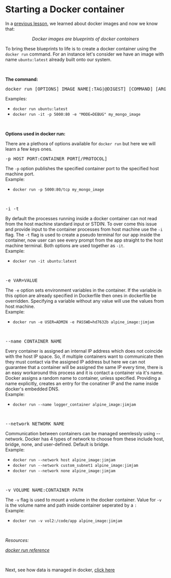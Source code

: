 # Starting a Docker container

In a [previous lesson](./docker_image.md), we learned about docker images and now we know that:
<p align="center"><i>Docker images are blueprints of docker containers</i></p>

To bring these blueprints to life is to create a docker container using the `docker run` command. For an instance let's consider we have an image with name `ubuntu:latest` already built onto our system.

<br>

__The command:__
<pre>docker run [OPTIONS] IMAGE_NAME[:TAG|@DIGEST] [COMMAND] [ARGS...]</pre>
Examples: 
<ul>
    <li><code>docker run ubuntu:latest</code></li>
    <li><code>docker run -it -p 5000:80 -e "MODE=DEBUG" my_mongo_image</code></li>
    </ul>

<br>

__Options used in docker run:__

There are a plethora of options available for `docker run` but here we will learn a few keys ones.


<pre>-p HOST_PORT:CONTAINER_PORT[/PROTOCOL]</pre>
The <code>-p</code> option publishes the specified container port to the specified host machine port.<br>
Example: 
<ul>
<li><code>docker run -p 5000:80/tcp my_mongo_image</code></li>
</ul>

<br>

<pre>-i -t</pre>
By default the processes running inside a docker container can not read from the host machine standard input or STDIN. To over come this issue and provide input to the container processes from host machine use the <code>-i</code> flag. The <code>-t</code> flag is used to create a pseudo terminal for our app inside the container, now user can see every prompt from the app straight to the host machine terminal. Both options are used together as <code>-it</code>.<br>
Example: 
<ul>
<li><code>docker run -it ubuntu:latest</code></li>
</ul>

<br>

<pre>-e VAR=VALUE</pre>
The <code>-e</code> option sets environment variables in the container. If the variable in this option are already specified in Dockerfile then ones in dockerfile be overridden. Specifying a variable without any value will use the values from host machine.<br>
Example: 
<ul>
<li><code>docker run -e USER=ADMIN -e PASSWD=hd7632b alpine_image:jimjam</code></li>
</ul>

<br>

<pre>--name CONTAINER_NAME</pre>
Every container is assigned an internal IP address which does not coincide with the host IP space. So, if multiple containers want to communicate then they must contact via the assigned IP address but here we can not guarantee that a container will be assigned the same IP every time, there is an easy workaround this process and it is contact a container via it's name. Docker assigns a random name to container, unless specified. Providing a name explicitly, creates an entry for the conatiner IP and the name inside docker's embedded DNS. <br>
Example: 
<ul>
<li><code>docker run --name logger_container alpine_image:jimjam</code></li>
</ul>

<br>

<pre>--network NETWORK_NAME</pre>
Communication between containers can be managed seemlessly using --network. Docker has 4 types of network to choose from these include host, bridge, none, and user-defined. Default is bridge.<br>
Example: 
<ul>
<li><code>docker run --network host alpine_image:jimjam</code></li>
<li><code>docker run --network custom_subnet1 alpine_image:jimjam</code></li>
<li><code>docker run --network none alpine_image:jimjam</code></li>
</ul>

<br>

<pre>-v VOLUME_NAME:CONTAINER_PATH</pre>
The <code>-v</code> flag is used to mount a volume in the docker container. Value for <code>-v</code> is the volume name and path inside container seperated by a <code>:</code><br>
Example: 
<ul>
<li><code>docker run -v vol2:/code/app alpine_image:jimjam</code></li>
</ul>

<br>

_Resources:_

_[docker run reference](https://docs.docker.com/engine/reference/run/)_

<br>

Next, see how data is managed in docker, [click here](docker_data_storage.md)
